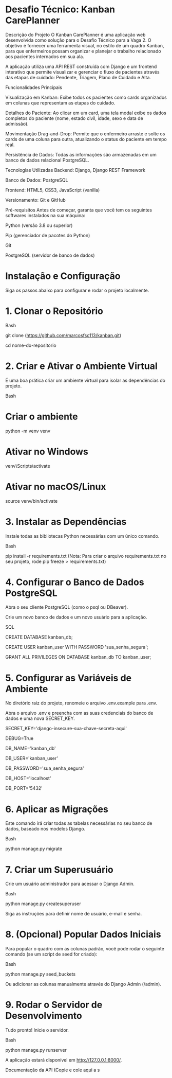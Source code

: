 # Desafio Técnico: Kanban CarePlanner

Descrição do Projeto
O Kanban CarePlanner é uma aplicação web desenvolvida como solução para o Desafio Técnico para a Vaga 2. O objetivo é fornecer uma ferramenta visual, no estilo de um quadro Kanban, para que enfermeiros possam organizar e planejar o trabalho relacionado aos pacientes internados em sua ala. 

A aplicação utiliza uma API REST construída com Django e um frontend interativo que permite visualizar e gerenciar o fluxo de pacientes através das etapas de cuidado: Pendente, Triagem, Plano de Cuidado e Alta. 

Funcionalidades Principais

Visualização em Kanban: Exibe todos os pacientes como cards organizados em colunas que representam as etapas do cuidado. 

Detalhes do Paciente: Ao clicar em um card, uma tela modal exibe os dados completos do paciente (nome, estado civil, idade, sexo e data de admissão). 

Movimentação Drag-and-Drop: Permite que o enfermeiro arraste e solte os cards de uma coluna para outra, atualizando o status do paciente em tempo real. 

Persistência de Dados: Todas as informações são armazenadas em um banco de dados relacional PostgreSQL. 

Tecnologias Utilizadas
Backend: Django, Django REST Framework

Banco de Dados: PostgreSQL 

Frontend: HTML5, CSS3, JavaScript (vanilla)

Versionamento: Git e GitHub 

Pré-requisitos
Antes de começar, garanta que você tem os seguintes softwares instalados na sua máquina:

Python (versão 3.8 ou superior)

Pip (gerenciador de pacotes do Python)

Git

PostgreSQL (servidor de banco de dados)

# Instalação e Configuração
Siga os passos abaixo para configurar e rodar o projeto localmente.

# 1. Clonar o Repositório

Bash

git clone (https://github.com/marcosfsc113/kanban.git)

cd nome-do-repositorio

# 2. Criar e Ativar o Ambiente Virtual
É uma boa prática criar um ambiente virtual para isolar as dependências do projeto.

Bash

# Criar o ambiente
python -m venv venv

# Ativar no Windows
venv\Scripts\activate

# Ativar no macOS/Linux
source venv/bin/activate

# 3. Instalar as Dependências
Instale todas as bibliotecas Python necessárias com um único comando.

Bash

pip install -r requirements.txt
(Nota: Para criar o arquivo requirements.txt no seu projeto, rode pip freeze > requirements.txt)

# 4. Configurar o Banco de Dados PostgreSQL

Abra o seu cliente PostgreSQL (como o psql ou DBeaver).

Crie um novo banco de dados e um novo usuário para a aplicação.

SQL

CREATE DATABASE kanban_db;

CREATE USER kanban_user WITH PASSWORD 'sua_senha_segura';

GRANT ALL PRIVILEGES ON DATABASE kanban_db TO kanban_user;

# 5. Configurar as Variáveis de Ambiente

No diretório raiz do projeto, renomeie o arquivo .env.example para .env.

Abra o arquivo .env e preencha com as suas credenciais do banco de dados e uma nova SECRET_KEY.

SECRET_KEY='django-insecure-sua-chave-secreta-aqui'

DEBUG=True

DB_NAME='kanban_db'

DB_USER='kanban_user'

DB_PASSWORD='sua_senha_segura'

DB_HOST='localhost'

DB_PORT='5432'

# 6. Aplicar as Migrações
Este comando irá criar todas as tabelas necessárias no seu banco de dados, baseado nos modelos Django. 


Bash

python manage.py migrate

# 7. Criar um Superusuário

Crie um usuário administrador para acessar o Django Admin.

Bash

python manage.py createsuperuser

Siga as instruções para definir nome de usuário, e-mail e senha.

# 8. (Opcional) Popular Dados Iniciais

Para popular o quadro com as colunas padrão, você pode rodar o seguinte comando (se um script de seed for criado):

Bash

python manage.py seed_buckets

Ou adicionar as colunas manualmente através do Django Admin (/admin).

# 9. Rodar o Servidor de Desenvolvimento

Tudo pronto! Inicie o servidor.

Bash

python manage.py runserver

A aplicação estará disponível em http://127.0.0.1:8000/.

Documentação da API
(Copie e cole aqui a s
